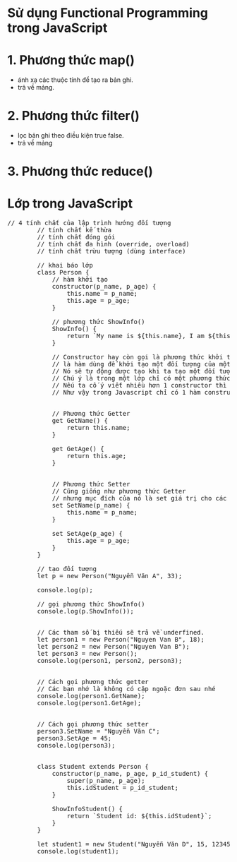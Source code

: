 # Sử dụng Functional Programming trong JavaScript
# 1. Phương thức map()
- ánh xạ các thuộc tính để tạo ra bản ghi.<br>
- trả về mảng.
# 2. Phương thức filter()
- lọc bản ghi theo điều kiện true false.<br>
- trả về mảng
# 3. Phương thức reduce()

# Lớp trong JavaScript
<pre>// 4 tính chất của lập trình hướng đối tượng
        // tính chất kế thừa
        // tính chất đóng gói
        // tính chất đa hình (override, overload)
        // tính chất trừu tượng (dùng interface)

        // khai báo lớp
        class Person {
            // hàm khởi tạo
            constructor(p_name, p_age) {
                this.name = p_name;
                this.age = p_age;
            }

            // phương thức ShowInfo()
            ShowInfo() {
                return `My name is ${this.name}, I am ${this.age} years old.`;
            }

            // Constructor hay còn gọi là phương thức khởi tạo
            // là hàm dùng để khởi tạo một đối tượng của một lớp.
            // Nó sẽ tự động được tạo khi ta tạo một đối tượng của lớp.
            // Chú ý là trong một lớp chỉ có một phương thức constructor
            // Nếu ta cố ý viết nhiều hơn 1 constructor thì sẽ xuất hiện lỗi.
            // Như vậy trong Javascript chỉ có 1 hàm constructor


            // Phương thức Getter
            get GetName() {
                return this.name;
            }

            get GetAge() {
                return this.age;
            }


            // Phương thức Setter
            // Cũng giống như phương thức Getter
            // nhưng mục đích của nó là set giá trị cho các thuộc tính
            set SetName(p_name) {
                this.name = p_name;
            }

            set SetAge(p_age) {
                this.age = p_age;
            }
        }

        // tạo đối tượng
        let p = new Person("Nguyễn Văn A", 33);

        console.log(p);

        // gọi phương thức ShowInfo()
        console.log(p.ShowInfo());


        // Các tham số bị thiếu sẽ trả về underfined.
        let person1 = new Person("Nguyen Van B", 18);
        let person2 = new Person("Nguyen Van B");
        let person3 = new Person();
        console.log(person1, person2, person3);


        // Cách gọi phương thức getter
        // Các bạn nhớ là không có cặp ngoặc đơn sau nhé
        console.log(person1.GetName);
        console.log(person1.GetAge);


        // Cách gọi phương thức setter
        person3.SetName = "Nguyễn Văn C";
        person3.SetAge = 45;
        console.log(person3);


        class Student extends Person {
            constructor(p_name, p_age, p_id_student) {
                super(p_name, p_age);
                this.idStudent = p_id_student;
            }

            ShowInfoStudent() {
                return `Student id: ${this.idStudent}`;
            }
        }

        let student1 = new Student("Nguyễn Văn D", 15, 123456);
        console.log(student1);</pre>
